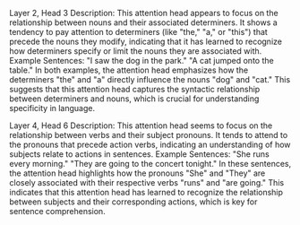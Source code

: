 Layer 2, Head 3
Description: This attention head appears to focus on the relationship between nouns and their associated determiners. It shows a tendency to pay attention to determiners (like "the," "a," or "this") that precede the nouns they modify, indicating that it has learned to recognize how determiners specify or limit the nouns they are associated with.
Example Sentences:
"I saw the dog in the park."
"A cat jumped onto the table."
In both examples, the attention head emphasizes how the determiners "the" and "a" directly influence the nouns "dog" and "cat." This suggests that this attention head captures the syntactic relationship between determiners and nouns, which is crucial for understanding specificity in language.

Layer 4, Head 6
Description: This attention head seems to focus on the relationship between verbs and their subject pronouns. It tends to attend to the pronouns that precede action verbs, indicating an understanding of how subjects relate to actions in sentences.
Example Sentences:
"She runs every morning."
"They are going to the concert tonight."
In these sentences, the attention head highlights how the pronouns "She" and "They" are closely associated with their respective verbs "runs" and "are going." This indicates that this attention head has learned to recognize the relationship between subjects and their corresponding actions, which is key for sentence comprehension.

